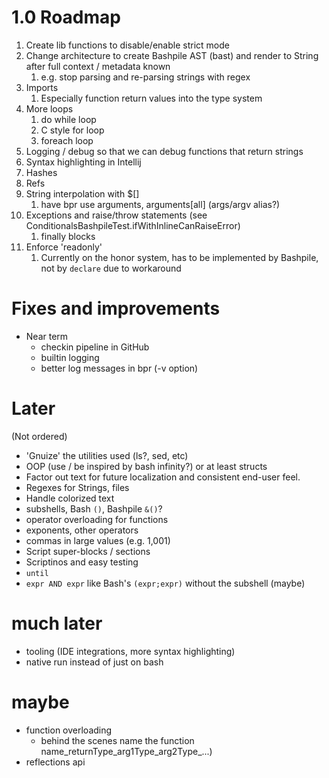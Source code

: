 # 1.0 Roadmap
1. Create lib functions to disable/enable strict mode
2. Change architecture to create Bashpile AST (bast) and render to String after full context / metadata known
   1. e.g. stop parsing and re-parsing strings with regex
3. Imports
   1. Especially function return values into the type system
4. More loops
   1. do while loop
   2. C style for loop
   3. foreach loop
5. Logging / debug so that we can debug functions that return strings
6. Syntax highlighting in Intellij
7. Hashes
8. Refs
9. String interpolation with $[]
   1. have bpr use arguments, arguments[all] (args/argv alias?)
10. Exceptions and raise/throw statements (see ConditionalsBashpileTest.ifWithInlineCanRaiseError)
    1. finally blocks
11. Enforce 'readonly' 
    1. Currently on the honor system, has to be implemented by Bashpile, not by `declare` due to workaround

# Fixes and improvements
* Near term
  * checkin pipeline in GitHub
  * builtin logging
  * better log messages in bpr (-v option)

# Later
(Not ordered)
* 'Gnuize' the utilities used (ls?, sed, etc)
* OOP (use / be inspired by bash infinity?) or at least structs
* Factor out text for future localization and consistent end-user feel.
* Regexes for Strings, files
* Handle colorized text
* subshells, Bash `()`, Bashpile `&()`?
* operator overloading for functions
* exponents, other operators
* commas in large values (e.g. 1,001)
* Script super-blocks / sections
* Scriptinos and easy testing
* `until`
* `expr AND expr` like Bash's `(expr;expr)` without the subshell (maybe)

# much later
* tooling (IDE integrations, more syntax highlighting)
* native run instead of just on bash

# maybe
* function overloading 
   * behind the scenes name the function name_returnType_arg1Type_arg2Type_...)
* reflections api